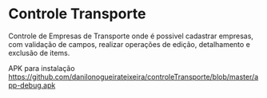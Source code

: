 # Controle Transporte

Controle de Empresas de Transporte onde é possivel cadastrar empresas, com validação de campos, realizar operações de edição, detalhamento e exclusão de items.

APK para instalação https://github.com/danilonogueirateixeira/controleTransporte/blob/master/app-debug.apk


